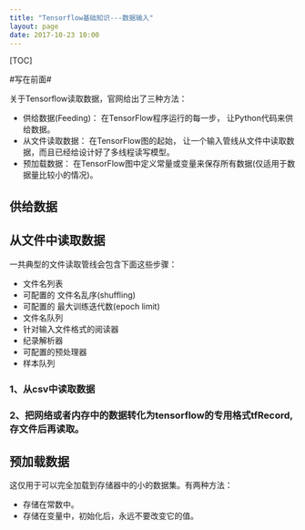 ```yaml
---
title: "Tensorflow基础知识---数据输入"
layout: page
date: 2017-10-23 10:00
---
```

[TOC]

#写在前面#

关于Tensorflow读取数据，官网给出了三种方法：

- 供给数据(Feeding)： 在TensorFlow程序运行的每一步， 让Python代码来供给数据。
- 从文件读取数据： 在TensorFlow图的起始， 让一个输入管线从文件中读取数据，而且已经给设计好了多线程读写模型。
- 预加载数据： 在TensorFlow图中定义常量或变量来保存所有数据(仅适用于数据量比较小的情况)。

## 供给数据


## 从文件中读取数据
一共典型的文件读取管线会包含下面这些步骤：

- 文件名列表
- 可配置的 文件名乱序(shuffling)
- 可配置的 最大训练迭代数(epoch limit)
- 文件名队列
- 针对输入文件格式的阅读器
- 纪录解析器
- 可配置的预处理器
- 样本队列

### 1、从csv中读取数据

### 2、把网络或者内存中的数据转化为tensorflow的专用格式tfRecord,存文件后再读取。


## 预加载数据

这仅用于可以完全加载到存储器中的小的数据集。有两种方法：

- 存储在常数中。
- 存储在变量中，初始化后，永远不要改变它的值。

